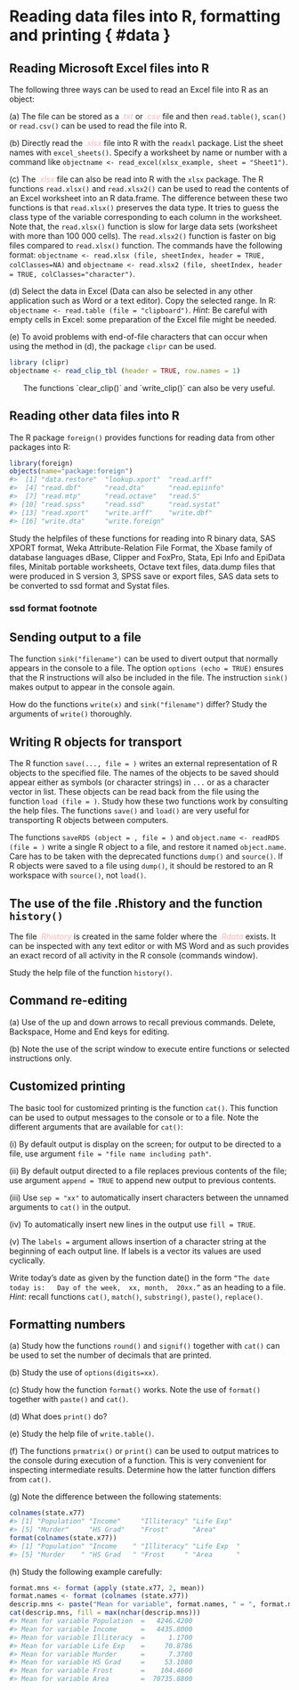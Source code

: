 # Reading data files into R, formatting and printing { #data }

## Reading Microsoft Excel files into R

The following three ways can be used to read an Excel file into R as an object:

(a)	The file can be stored as a *<span style="color:#FFB3B3">.txt</span>*  or *<span style="color:#FFB3B3">.csv</span>* file and then `read.table()`, `scan()` or `read.csv()` can be used to read the file into R.

(b)	Directly read the *<span style="color:#FFB3B3">.xlsx</span>* file into R with the `readxl` package. List the sheet names with `excel_sheets()`. Specify a worksheet by name or number with a command like `objectname <- read_excel(xlsx_example, sheet = "Sheet1")`.

(c)	The *<span style="color:#FFB3B3">.xlsx</span>* file can also be read into R with the `xlsx` package. The R functions `read.xlsx()` and `read.xlsx2()` can be used to read the contents of an Excel worksheet into an R data.frame. The difference between these two functions is that `read.xlsx()` preserves the data type. It tries to guess the class type of the variable corresponding to each column in the worksheet. Note that, the `read.xlsx()` function is slow for large data sets (worksheet with more than 100 000 cells). The `read.xlsx2()` function is faster on big files compared to `read.xlsx()` function. The commands have the following format: `objectname <- read.xlsx (file, sheetIndex, header = TRUE,             colClasses=NA)` and `objectname <- read.xlsx2 (file, sheetIndex, header = TRUE, colClasses="character")`.

(d)	Select the data in Excel (Data can also be selected in any other application such as Word or a text editor). Copy the selected range. In R: 
`objectname <- read.table (file = "clipboard")`. *Hint*: Be careful with empty cells in Excel: some preparation of the Excel file might be needed.

(e)	To avoid problems with end-of-file characters that can occur when using the method in (d), the package `clipr` can be used.


``` r
library (clipr)
objectname <- read_clip_tbl (header = TRUE, row.names = 1)
```

<div style="margin-left: 25px; margin-right: 20px;">
The functions `clear_clip()` and `write_clip()` can also be very useful.
</div>

## Reading other data files into R

The R package `foreign()` provides functions for reading data from other packages into R:


``` r
library(foreign)
objects(name="package:foreign")
#>  [1] "data.restore"  "lookup.xport"  "read.arff"    
#>  [4] "read.dbf"      "read.dta"      "read.epiinfo" 
#>  [7] "read.mtp"      "read.octave"   "read.S"       
#> [10] "read.spss"     "read.ssd"      "read.systat"  
#> [13] "read.xport"    "write.arff"    "write.dbf"    
#> [16] "write.dta"     "write.foreign"
```

Study the helpfiles of these functions for reading into R binary data, SAS XPORT format, Weka Attribute-Relation File Format, the Xbase family of database languages dBase, Clipper and FoxPro, Stata, Epi Info and EpiData files, Minitab portable worksheets, Octave text files, data.dump files that were produced in S version 3, SPSS save or export files, SAS data sets to be converted to ssd format and Systat files.

### ssd format footnote

## Sending output to a file

The function `sink("filename")` can be used to divert output that normally appears in the console to a file.  The option `options (echo = TRUE)` ensures that the R instructions will also be included in the file. The instruction `sink()` makes output to appear in the console again.

How do the functions `write(x)` and `sink("filename")` differ?   Study the arguments of `write()` thoroughly.

## Writing R objects for transport

The R function `save(..., file = )` writes an external representation of R objects to the specified file. The names of the objects to be saved should appear either as symbols (or character strings) in `...` or as a character vector in list. These objects can be read back from the file using the function `load (file = )`. Study how these two functions work by consulting the help files.  The functions `save()` and `load()` are very useful for transporting R objects between computers. 

The functions `saveRDS (object = , file = )` and `object.name <- readRDS (file = )` write a single R object to a file, and restore it named `object.name`. Care has to be taken with the deprecated functions `dump()` and `source()`. If R objects were saved to a file using `dump()`, it should be restored to an R workspace with `source()`, not `load()`.

## The use of the file .Rhistory and the function `history()`

The file *<span style="color:#FFB3B3">.Rhistory</span>* is created in the same folder where the *<span style="color:#FFB3B3">.Rdata</span>* exists. It can be inspected with any text editor or with MS Word and as such provides an exact record of all activity in the R console (commands window).

Study the help file of the function  `history()`.

## Command re-editing

(a)	Use of the up and down arrows to recall previous commands. Delete, Backspace, Home and End keys for editing.

(b)	Note the use of the script window to execute entire functions or selected instructions only.

## Customized printing

The basic tool for customized printing is the function `cat()`.   This function can be used to output messages to the console or to a file.  Note the different arguments that are available for `cat()`:

(i)	By default output is display on the screen; for output to be directed to a file, use argument `file = "file name including path"`.

(ii)	By default output directed to a file replaces previous contents of the file; use argument `append = TRUE` to append new output to previous contents.

(iii)	Use `sep = "xx"` to automatically insert characters between the unnamed arguments to `cat()` in the output.

(iv)	To automatically insert new lines in the output use `fill = TRUE`.

(v)	The `labels =` argument allows insertion of a character string at the beginning of each output line. If labels is a vector its values are used cyclically.

Write today’s date as given by the function date() in the form `“The date today is:   Day of the week,  xx, month,  20xx.”` as an heading to a file. *Hint*: recall functions `cat()`, `match()`, `substring()`, `paste()`,  `replace()`.

##	Formatting numbers

(a)	Study how the functions `round()` and `signif()`  together with `cat()` can be used to set the number of decimals that are printed.

(b)	Study the use of `options(digits=xx)`.

(c)	Study how the function `format()` works. Note the use of `format()` together with `paste()` and `cat()`.

(d)	What does `print()` do?

(e)	Study the help file of `write.table()`.

(f)	The functions `prmatrix()` or `print()` can be used to output matrices to the console during execution of a function. This is very convenient for inspecting intermediate results.  Determine how the latter function differs from `cat()`.

(g)	Note the difference between the following statements:


``` r
colnames(state.x77)
#> [1] "Population" "Income"     "Illiteracy" "Life Exp"  
#> [5] "Murder"     "HS Grad"    "Frost"      "Area"
format(colnames(state.x77))
#> [1] "Population" "Income    " "Illiteracy" "Life Exp  "
#> [5] "Murder    " "HS Grad   " "Frost     " "Area      "
```

(h)	Study the following example carefully:


``` r
format.mns <- format (apply (state.x77, 2, mean))
format.names <- format (colnames (state.x77))
descrip.mns <- paste("Mean for variable", format.names, " = ", format.mns)
cat(descrip.mns, fill = max(nchar(descrip.mns)))
#> Mean for variable Population  =   4246.4200 
#> Mean for variable Income      =   4435.8000 
#> Mean for variable Illiteracy  =      1.1700 
#> Mean for variable Life Exp    =     70.8786 
#> Mean for variable Murder      =      7.3780 
#> Mean for variable HS Grad     =     53.1080 
#> Mean for variable Frost       =    104.4600 
#> Mean for variable Area        =  70735.8800
```







